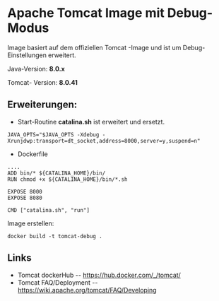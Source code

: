Apache Tomcat Image mit Debug-Modus
==================================
Image basiert auf dem offiziellen Tomcat -Image und ist um Debug-Einstellungen erweitert.

Java-Version: **8.0.x**

Tomcat- Version: **8.0.41**

Erweiterungen:
----------------
* Start-Routine **catalina.sh** ist erweitert und ersetzt.
```
JAVA_OPTS="$JAVA_OPTS -Xdebug -Xrunjdwp:transport=dt_socket,address=8000,server=y,suspend=n"
```
* Dockerfile
```
....
ADD bin/* ${CATALINA_HOME}/bin/
RUN chmod +x ${CATALINA_HOME}/bin/*.sh

EXPOSE 8000
EXPOSE 8080

CMD ["catalina.sh", "run"]
```

Image erstellen:
```
docker build -t tomcat-debug .
```

Links
-----
* Tomcat dockerHub -- https://hub.docker.com/_/tomcat/
* Tomcat FAQ/Deployment -- https://wiki.apache.org/tomcat/FAQ/Developing
